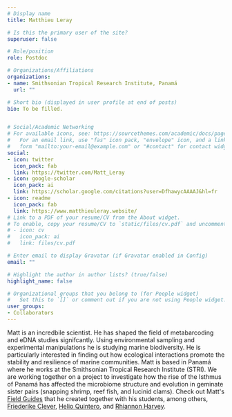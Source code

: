 ```yaml
---
# Display name
title: Matthieu Leray

# Is this the primary user of the site?
superuser: false

# Role/position
role: Postdoc

# Organizations/Affiliations
organizations:
- name: Smithsonian Tropical Research Institute, Panamá
  url: ""

# Short bio (displayed in user profile at end of posts)
bio: To be filled.


# Social/Academic Networking
# For available icons, see: https://sourcethemes.com/academic/docs/page-builder/#icons
#   For an email link, use "fas" icon pack, "envelope" icon, and a link in the
#   form "mailto:your-email@example.com" or "#contact" for contact widget.
social:
- icon: twitter
  icon_pack: fab
  link: https://twitter.com/Matt_Leray
- icon: google-scholar
  icon_pack: ai
  link: https://scholar.google.com/citations?user=DfhawycAAAAJ&hl=fr
- icon: readme
  icon_pack: fab
  link: https://www.matthieuleray.website/
# Link to a PDF of your resume/CV from the About widget.
# To enable, copy your resume/CV to `static/files/cv.pdf` and uncomment the lines below.
# - icon: cv
#   icon_pack: ai
#   link: files/cv.pdf

# Enter email to display Gravatar (if Gravatar enabled in Config)
email: ""

# Highlight the author in author lists? (true/false)
highlight_name: false

# Organizational groups that you belong to (for People widget)
#   Set this to `[]` or comment out if you are not using People widget.
user_groups:
- Collaborators
---
```


Matt is an incredbile scientist. He has shaped the field of metabarcoding and eDNA studies signifcantly. Using environmental sampling and experimental manipulations he is studying marine biodiversity. He is particularly interested in finding out how ecological interactions promote the stability and resilience of marine communities. Matt is based in Panamá where he works at the Smithsonian Tropical Research Institute (STRI). We are working together on a project to investigate how the rise of the Isthmus of Panamá has affected the microbiome structure and evolution in geminate sister pairs (snapping shrimp, reef fish, and lucinid clams). Check out Matt's [Field Guides](https://www.matthieuleray.website/guides-protocols) that he created together with his students, among others, [Friederike Clever](https://www.researchgate.net/profile/Friederike-Clever), [Helio Quintero](https://www.matthieuleray.website/students), and [Rhiannon Harvey](https://www.matthieuleray.website/students). 
